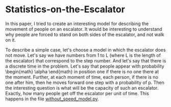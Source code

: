 # Statistics-on-the-Escalator
In this paper, I tried to create an interesting model for describing the movement of people on an escalator. It would be interesting to understand why people are forced to stand on both sides of the escalator, and not walk on it.

To describe a simple case, let's choose a model in which the escalator does not move. Let's say we have numbers from 1 to L (where L is the length of the escalator) that correspond to the step number. And let's say that there is a discrete time in the problem. Let's say that people appear with probability \begin{math} \alpha \end{math} in position one if there is no one there at the moment. Further, at each moment of time, each person, if there is no one after him, then he moves forward one step with a probability of p. Then the interesting question is what will be the capacity of such an escalator. Exactly, how many people get off the escalator per unit of time. This happens in the file [without_speed_model.py](without_speed_model.py).

